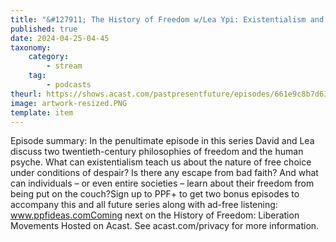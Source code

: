 ```yaml
---
title: "&#127911; The History of Freedom w/Lea Ypi: Existentialism and Psychoanalysis"
published: true
date: 2024-04-25-04-45
taxonomy:
    category:
        - stream
    tag:
        - podcasts
theurl: https://shows.acast.com/pastpresentfuture/episodes/661e9c8b7d630000165b9692
image: artwork-resized.PNG
template: item
---
```


Episode summary: In the penultimate episode in this series David and Lea discuss two twentieth-century philosophies of freedom and the human psyche. What can existentialism teach us about the nature of free choice under conditions of despair? Is there any escape from bad faith? And what can individuals &ndash; or even entire societies &ndash; learn about their freedom from being put on the couch?Sign up to PPF+ to get two bonus episodes to accompany this and all future series along with ad-free listening: www.ppfideas.comComing next on the History of Freedom: Liberation Movements Hosted on Acast. See acast.com/privacy for more information.
